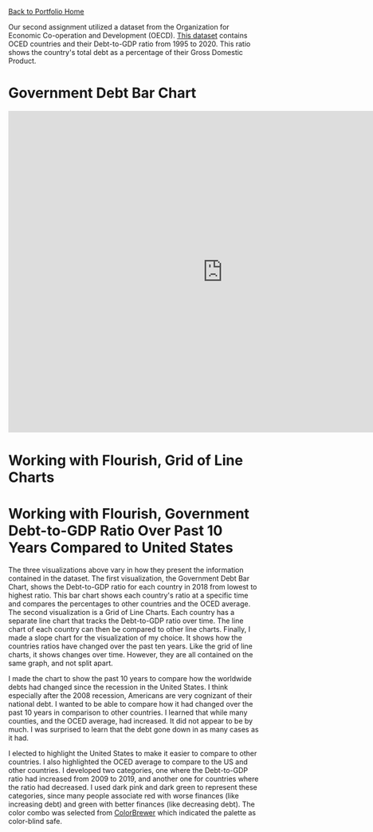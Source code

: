 [Back to Portfolio Home](https://mccarthymorgan.github.io/portfolio/)

Our second assignment utilized a dataset from the Organization for Economic Co-operation and Development (OECD). [This dataset](https://data.oecd.org/gga/general-government-debt.htm) contains OCED countries and their Debt-to-GDP ratio from 1995 to 2020. This ratio shows the country's total debt as a percentage of their Gross Domestic Product.


# Government Debt Bar Chart

<iframe src="https://data.oecd.org/chart/6BlF" width="860" height="645" style="border: 0" mozallowfullscreen="true" webkitallowfullscreen="true" allowfullscreen="true"><a href="https://data.oecd.org/chart/6BlF" target="_blank">OECD Chart: General government debt, Total, % of GDP, Annual, 2018</a></iframe>

# Working with Flourish, Grid of Line Charts

<div class="flourish-embed flourish-chart" data-src="visualisation/8566260"><script src="https://public.flourish.studio/resources/embed.js"></script></div>

# Working with Flourish, Government Debt-to-GDP Ratio Over Past 10 Years Compared to United States

<div class="flourish-embed flourish-slope" data-src="visualisation/8567455"><script src="https://public.flourish.studio/resources/embed.js"></script></div>

The three visualizations above vary in how they present the information contained in the dataset. The first visualization, the Government Debt Bar Chart, shows the Debt-to-GDP ratio for each country in 2018 from lowest to highest ratio. This bar chart shows each country's ratio at a specific time and compares the percentages to other countries and the OCED average. The second visualization is a Grid of Line Charts. Each country has a separate line chart that tracks the Debt-to-GDP ratio over time. The line chart of each country can then be compared to other line charts. Finally, I made a slope chart for the visualization of my choice. It shows how the countries ratios have changed over the past ten years. Like the grid of line charts, it shows changes over time. However, they are all contained on the same graph, and not split apart. 

I made the chart to show the past 10 years to compare how the worldwide debts had changed since the recession in the United States. I think especially after the 2008 recession, Americans are very cognizant of their national debt. I wanted to be able to compare how it had changed over the past 10 years in comparison to other countries.  I learned that while many counties, and the OCED average, had increased. It did not appear to be by much. I was surprised to learn that the debt gone down in as many cases as it had.

 I elected to highlight the United States to make it easier to compare to other countries. I also highlighted the OCED average to compare to the US and other countries. I developed two categories, one where the Debt-to-GDP ratio had increased from 2009 to 2019, and another one for countries where the ratio had decreased. I used dark pink and dark green to represent these categories, since many people associate red with worse finances (like increasing debt) and green with better finances (like decreasing debt). The color combo was selected from [ColorBrewer](https://colorbrewer2.org/#type=diverging&scheme=PiYG&n=11) which indicated the palette as color-blind safe. 
